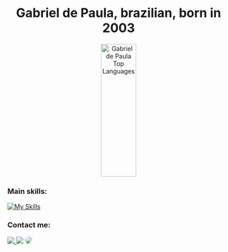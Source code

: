 <h1 align="center"; margin=0>Gabriel de Paula, brazilian, born in 2003</h1>

<!---[![Top Langs](https://github-readme-stats-git-masterrstaa-rickstaa.vercel.app/api/top-langs/?username=gaalisboa)](https://github.com/anuraghazra/github-readme-stats)-->

<div align="center">  
  <img width="40%" height="300px" src="https://github-readme-stats-git-masterrstaa-rickstaa.vercel.app/api/top-langs/?username=gaalisboa&theme=dracula" alt="Gabriel de Paula Top Languages" /> 
</div>

### Main skills:
[![My Skills](https://skillicons.dev/icons?i=html,css,js,cs,dotnet,unity)](https://skillicons.dev)&nbsp;

### Contact me:
<div> 
  <a href="https://instagram.com/gabrieldps02" target="_blank"><img src="https://img.shields.io/badge/-Instagram-%23E4405F?style=for-the-badge&logo=instagram&logoColor=white"</a>
  <a href = "mailto:gaahlisboa@gmail.com"> <img src="https://img.shields.io/badge/-Gmail-%23333?style=for-the-badge&logo=gmail&logoColor=white" target="_blank"></a>
  <a href="https://www.linkedin.com/in/gabrieldpsdev" target="_blank"><img src="https://img.shields.io/badge/-LinkedIn-%230077B5?style=for-the-badge&logo=linkedin&logoColor=white" style="border-radius: 30px" target="_blank"></a>
</div>
